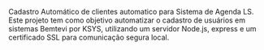 Cadastro Automático de clientes automatico para Sistema de Agenda LS.
Este projeto tem como objetivo automatizar o cadastro de usuários em sistemas Bemtevi por KSYS, utilizando um servidor Node.js, express e um certificado SSL para comunicação segura local.



